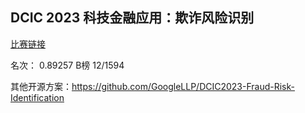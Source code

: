 
## DCIC 2023 科技金融应用：欺诈风险识别

[比赛链接](https://www.dcic-china.com/competitions/10060)

名次： 0.89257 B榜 12/1594

其他开源方案：https://github.com/GoogleLLP/DCIC2023-Fraud-Risk-Identification

